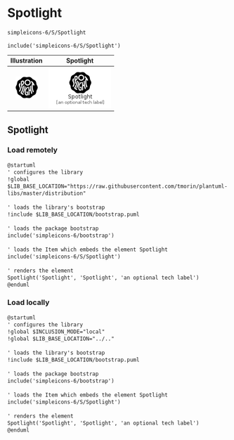 # Spotlight


```text
simpleicons-6/S/Spotlight
```

```text
include('simpleicons-6/S/Spotlight')
```



| Illustration | Spotlight |
| :---: | :---: |
| ![illustration for Illustration](../../simpleicons-6/S/Spotlight.png) | ![illustration for Spotlight](../../simpleicons-6/S/Spotlight.Local.png) |




## Spotlight

### Load remotely
```plantuml
@startuml
' configures the library
!global $LIB_BASE_LOCATION="https://raw.githubusercontent.com/tmorin/plantuml-libs/master/distribution"

' loads the library's bootstrap
!include $LIB_BASE_LOCATION/bootstrap.puml

' loads the package bootstrap
include('simpleicons-6/bootstrap')

' loads the Item which embeds the element Spotlight
include('simpleicons-6/S/Spotlight')

' renders the element
Spotlight('Spotlight', 'Spotlight', 'an optional tech label')
@enduml
```

### Load locally
```plantuml
@startuml
' configures the library
!global $INCLUSION_MODE="local"
!global $LIB_BASE_LOCATION="../.."

' loads the library's bootstrap
!include $LIB_BASE_LOCATION/bootstrap.puml

' loads the package bootstrap
include('simpleicons-6/bootstrap')

' loads the Item which embeds the element Spotlight
include('simpleicons-6/S/Spotlight')

' renders the element
Spotlight('Spotlight', 'Spotlight', 'an optional tech label')
@enduml
```

